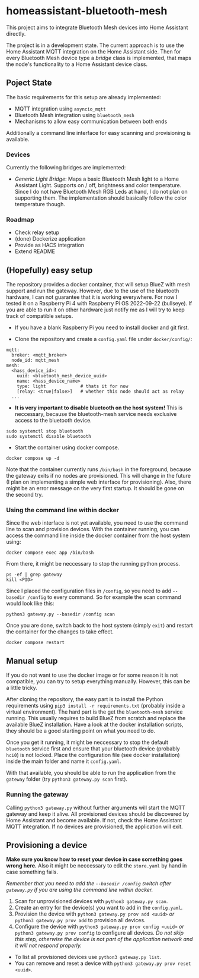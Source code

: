 # homeassistant-bluetooth-mesh

This project aims to integrate Bluetooth Mesh devices into Home Assistant directly.

The project is in a development state. The current approach is to use the Home Assistant MQTT integration on the Home Assistant side. Then for every Bluetooth Mesh device type a _bridge_ class is implemented, that maps the node's functionality to a Home Assistant device class.

## Poject State

The basic requirements for this setup are already implemented:

- MQTT integration using `asyncio_mqtt`
- Bluetooth Mesh integration using `bluetooth_mesh`
- Mechanisms to allow easy communication between both ends

Additionally a command line interface for easy scanning and provisioning is available.

### Devices

Currently the following bridges are implemented:

- _Generic Light Bridge_: Maps a basic Bluetooth Mesh light to a Home Assistant Light. Supports on / off, brightness and color temperature. Since I do not have Bluetooth Mesh RGB Leds at hand, I do not plan on supporting them. The implementation should basically follow the color temperature though.

### Roadmap

- Check relay setup
- (done) Dockerize application
- Provide as HACS integration
- Extend README

## (Hopefully) easy setup

The repository provides a docker container, that will setup BlueZ with mesh support and run the gateway. However, due to the use of the bluetooth hardware, I can not guarantee that it is working everywhere. For now I tested it on a Raspberry Pi 4 with Raspberry Pi OS 2022-09-22 (bullseye). If you are able to run it on other hardware just notify me as I will try to keep track of compatible setups.

- If you have a blank Raspberry Pi you need to install docker and git first.

- Clone the repository and create a `config.yaml` file under `docker/config/`:

```
mqtt:
  broker: <mqtt_broker>
  node_id: mqtt_mesh
mesh:
  <hass_device_id>:
    uuid: <bluetooth_mesh_device_uuid>
    name: <hass_device_name>
    type: light             # thats it for now
    [relay: <true|false>]   # whether this node should act as relay
  ...
```

- **It is very important to disable bluetooth on the host system!** This is neccessary, because the bluetooth-mesh service needs exclusive access to the bluetooth device.

```
sudo systemctl stop bluetooth
sudo systemctl disable bluetooth
```

- Start the container using docker compose.

```
docker compose up -d
```

Note that the container currently runs `/bin/bash` in the foreground, because the gateway exits if no nodes are provisioned. This will change in the future (I plan on implementing a simple web interface for provisioning). Also, there might be an error message on the very first startup. It should be gone on the second try.

### Using the command line within docker

Since the web interface is not yet available, you need to use the command line to scan and provision devices. With the container running, you can access the command line inside the docker container from the host system using:

```
docker compose exec app /bin/bash
```

From there, it might be neccessary to stop the running python process.

```
ps -ef | grep gateway
kill <PID>
```

Since I placed the configuration files in `/config`, so you need to add `--basedir /config` to every command. So for example the scan command would look like this:

```
python3 gateway.py --basedir /config scan
```

Once you are done, switch back to the host system (simply `exit`) and restart the container for the changes to take effect.

```
docker compose restart
```

## Manual setup

If you do not want to use the docker image or for some reason it is not compatible, you can try to setup everything manually. However, this can be a little tricky.

After cloning the repository, the easy part is to install the Python requirements using `pip3 install -r requirements.txt` (probably inside a virtual environment). The hard part is the get the `bluetooth-mesh` service running. This usually requires to build BlueZ from scratch and replace the available BlueZ installation. Have a look at the docker installation scripts, they should be a good starting point on what you need to do.

Once you get it running, it might be neccessary to stop the default `bluetooth` service first and ensure that your bluetooth device (probably `hci0`) is not locked. Place the configuration file (see docker installation) inside the main folder and name it `config.yaml`.

With that available, you should be able to run the application from the `gateway` folder (try `python3 gateway.py scan` first).

### Running the gateway

Calling `python3 gateway.py` without further arguments will start the MQTT gateway and keep it alive. All provisioned devices should be discovered by Home Assistant and become available. If not, check the Home Assistant MQTT integration. If no devices are provisioned, the application will exit.

## Provisioning a device

**Make sure you know how to reset your device in case something goes wrong here.** Also it might be neccessary to edit the `store.yaml` by hand in case something fails.

_Remember that you need to add the `--basedir /config` switch after `gateway.py` if you are using the command line within docker._

1. Scan for unprovisioned devices with `python3 gateway.py scan`.
1. Create an entry for the device(s) you want to add in the `config.yaml`.
1. Provision the device with `python3 gateway.py prov add <uuid>` _or_ `python3 gateway.py prov add` to provision all devices.
1. Configure the device with `python3 gateway.py prov config <uuid>` _or_ `python3 gateway.py prov config` to configure all devices.
   _Do not skip this step, otherwise the device is not part of the application network and it will not respond properly._

- To list all provisioned devices use `python3 gateway.py list`.
- You can remove and reset a device with `python3 gateway.py prov reset <uuid>`.

